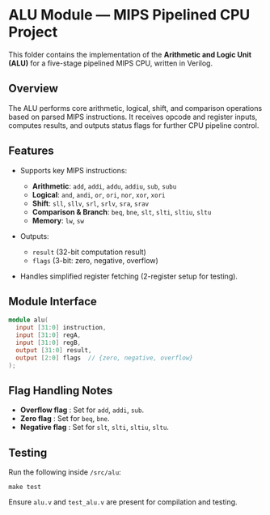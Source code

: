 # ALU Module — MIPS Pipelined CPU Project

This folder contains the implementation of the **Arithmetic and Logic Unit (ALU)** for a five-stage pipelined MIPS CPU, written in Verilog.

## Overview

The ALU performs core arithmetic, logical, shift, and comparison operations based on parsed MIPS instructions. It receives opcode and register inputs, computes results, and outputs status flags for further CPU pipeline control.

## Features

- Supports key MIPS instructions:

  - **Arithmetic**: `add`, `addi`, `addu`, `addiu`, `sub`, `subu`
  - **Logical**: `and`, `andi`, `or`, `ori`, `nor`, `xor`, `xori`
  - **Shift**: `sll`, `sllv`, `srl`, `srlv`, `sra`, `srav`
  - **Comparison & Branch**: `beq`, `bne`, `slt`, `slti`, `sltiu`, `sltu`
  - **Memory**: `lw`, `sw`
- Outputs:

  - `result` (32-bit computation result)
  - `flags` (3-bit: zero, negative, overflow)
- Handles simplified register fetching (2-register setup for testing).

## Module Interface

```verilog
module alu(
  input [31:0] instruction,
  input [31:0] regA,
  input [31:0] regB,
  output [31:0] result,
  output [2:0] flags  // {zero, negative, overflow}
);
```

## Flag Handling Notes

* **Overflow flag** : Set for `add`, `addi`, `sub`.
* **Zero flag** : Set for `beq`, `bne`.
* **Negative flag** : Set for `slt`, `slti`, `sltiu`, `sltu`.

## Testing

Run the following inside `/src/alu`:

`make test`

Ensure `alu.v` and `test_alu.v` are present for compilation and testing.
